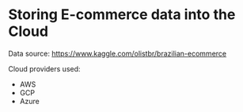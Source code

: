# Storing E-commerce data into the Cloud

Data source: https://www.kaggle.com/olistbr/brazilian-ecommerce

Cloud providers used:
- AWS
- GCP
- Azure
